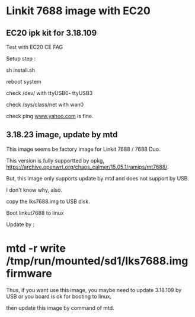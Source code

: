 # Linkit 7688 image with EC20

## EC20 ipk kit for 3.18.109

Test with EC20 CE FAG

Setup step :

  sh install.sh

  reboot system

check /dev/ with ttyUSB0- ttyUSB3

check /sys/class/net with wan0

check ping www.yahoo.com is fine.


## 3.18.23 image, update by mtd
This image seems be factory image for Linkit 7688 / 7688 Duo.

This version is fully supportted by opkg, https://archive.openwrt.org/chaos_calmer/15.05.1/ramips/mt7688/.

But, this image only supports update by mtd and does not support by USB.

I don't know why, also.

copy the lks7688.img to USB disk. 

Boot linkut7688 to linux

Update by :

# mtd -r write /tmp/run/mounted/sd1/lks7688.img firmware

Thus, if you want use this image, you maybe need to update 3.18.109 by USB or you board is ok for booting to  linux,

then update this image by command of mtd.
